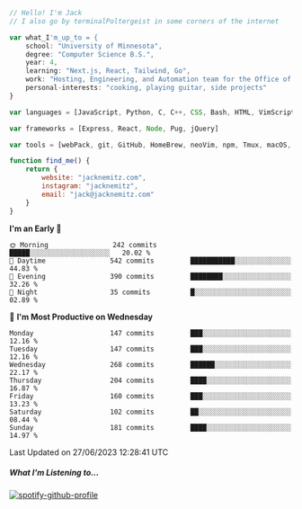 ```javascript
// Hello! I'm Jack
// I also go by terminalPoltergeist in some corners of the internet

var what_I'm_up_to = {
    school: "University of Minnesota",
    degree: "Computer Science B.S.",
    year: 4,
    learning: "Next.js, React, Tailwind, Go",
    work: "Hosting, Engineering, and Automation team for the Office of Information Technology at UMN",
    personal-interests: "cooking, playing guitar, side projects"
}

var languages = [JavaScript, Python, C, C++, CSS, Bash, HTML, VimScript]

var frameworks = [Express, React, Node, Pug, jQuery]

var tools = [webPack, git, GitHub, HomeBrew, neoVim, npm, Tmux, macOS, Ubuntu, Docker, Nginx]

function find_me() {
    return {
        website: "jacknemitz.com",
        instagram: "jacknemitz",
        email: "jack@jacknemitz.com"
    }
}
```

<!--START_SECTION:waka-->
**I'm an Early 🐤** 

```text
🌞 Morning                242 commits         █████░░░░░░░░░░░░░░░░░░░░   20.02 % 
🌆 Daytime                542 commits         ███████████░░░░░░░░░░░░░░   44.83 % 
🌃 Evening                390 commits         ████████░░░░░░░░░░░░░░░░░   32.26 % 
🌙 Night                  35 commits          █░░░░░░░░░░░░░░░░░░░░░░░░   02.89 % 
```
📅 **I'm Most Productive on Wednesday** 

```text
Monday                   147 commits         ███░░░░░░░░░░░░░░░░░░░░░░   12.16 % 
Tuesday                  147 commits         ███░░░░░░░░░░░░░░░░░░░░░░   12.16 % 
Wednesday                268 commits         ██████░░░░░░░░░░░░░░░░░░░   22.17 % 
Thursday                 204 commits         ████░░░░░░░░░░░░░░░░░░░░░   16.87 % 
Friday                   160 commits         ███░░░░░░░░░░░░░░░░░░░░░░   13.23 % 
Saturday                 102 commits         ██░░░░░░░░░░░░░░░░░░░░░░░   08.44 % 
Sunday                   181 commits         ████░░░░░░░░░░░░░░░░░░░░░   14.97 % 
```



 Last Updated on 27/06/2023 12:28:41 UTC
<!--END_SECTION:waka-->

##### What I'm Listening to...

[![spotify-github-profile](https://spotify-github-profile.vercel.app/api/view?uid=jack.nemitz&cover_image=true&show_offline=true&bar_color=53b14f&bar_color_cover=false&background_color=121212FF)](https://spotify-github-profile.vercel.app/api/view?uid=jack.nemitz&redirect=true)

